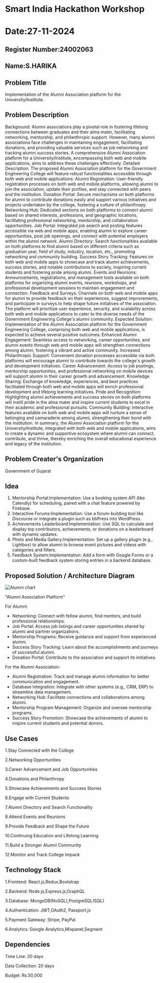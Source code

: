 # Smart India Hackathon Workshop
# Date:27-11-2024
## Register Number:24002063
## Name:S.HARIKA
## Problem Title
Implementation of the Alumni Association platform for the University/Institute.
## Problem Description
Background: Alumni associations play a pivotal role in fostering lifelong connections between graduates and their alma mater, facilitating networking, mentorship, and philanthropic support. However, many alumni associations face challenges in maintaining engagement, facilitating donations, and providing valuable services such as job networking and tracking alumni success stories. A comprehensive Alumni Association platform for a University/Institute, encompassing both web and mobile applications, aims to address these challenges effectively. Detailed Description: The proposed Alumni Association platform for the Government Engineering College will feature robust functionalities accessible through both web and mobile applications: Alumni Registration: User-friendly registration processes on both web and mobile platforms, allowing alumni to join the association, update their profiles, and stay connected with peers and the institution. Donation Portal: Secure mechanisms on both platforms for alumni to contribute donations easily and support various initiatives and projects undertaken by the college, fostering a culture of philanthropy. Networking Hub: Dedicated sections on both platforms to connect alumni based on shared interests, professions, and geographic locations, facilitating professional networking, mentorship, and collaboration opportunities. Job Portal: Integrated job search and posting features accessible via web and mobile apps, enabling alumni to explore career opportunities, post job openings, and connect with potential employers within the alumni network. Alumni Directory: Search functionalities available on both platforms to find alumni based on different criteria such as graduation year, field of study, industry, location, etc., promoting networking and community building. Success Story Tracking: Features on both web and mobile apps to showcase and track alumni achievements, success stories, and notable contributions to society, inspiring current students and fostering pride among alumni. Events and Reunions: Announcements, registrations, and management tools available on both platforms for organizing alumni events, reunions, workshops, and professional development sessions to maintain engagement and connection. Feedback and Surveys: Channels on both web and mobile apps for alumni to provide feedback on their experiences, suggest improvements, and participate in surveys to help shape future initiatives of the association. The platform will prioritize user experience, security, and scalability across both web and mobile applications to cater to the diverse needs of the Government Engineering College's alumni community. Expected Solution: Implementation of the Alumni Association platform for the Government Engineering College, comprising both web and mobile applications, is expected to achieve several positive outcomes: Enhanced Alumni Engagement: Seamless access to networking, career opportunities, and alumni events through web and mobile apps will strengthen connections among alumni, fostering a vibrant and active community. Increased Philanthropic Support: Convenient donation processes accessible via both platforms will encourage alumni to contribute towards the college's growth and development initiatives. Career Advancement: Access to job postings, mentorship opportunities, and professional networking on mobile devices will support alumni in their career growth and advancement. Knowledge Sharing: Exchange of knowledge, experiences, and best practices facilitated through both web and mobile apps will enrich professional development and lifelong learning initiatives. Pride and Recognition: Highlighting alumni achievements and success stories on both platforms will instill pride in the alma mater and inspire current students to excel in their academic and professional pursuits. Community Building: Interactive features available on both web and mobile apps will nurture a sense of belonging and camaraderie among alumni, strengthening their bond with the institution. In summary, the Alumni Association platform for the University/Institute, integrated with both web and mobile applications, aims to create a dynamic and supportive ecosystem where alumni can connect, contribute, and thrive, thereby enriching the overall educational experience and legacy of the institution.
## Problem Creater's Organization
Government of Gujarat

## Idea
1. Mentorship Portal:Implementation: Use a booking system API (like Calendly) for scheduling, paired with a chat feature powered by Firebase.
2. Interactive Forums:Implementation: Use a forum-building tool like Discourse or integrate a plugin such as bbPress into WordPress.
3. Achievements Leaderboard:Implementation: Use SQL to calculate and display top contributors, achievements, or donations on a leaderboard with dynamic updates.
4. Photo and Media Gallery:Implementation: Set up a gallery plugin (e.g., Lightbox) to allow alumni to browse event pictures and videos with categories and filters.
5. Feedback System:Implementation: Add a form with Google Forms or a custom-built feedback system storing entries in a backend database.


## Proposed Solution / Architecture Diagram
![Alumni chart](https://github.com/user-attachments/assets/0d9345b4-3402-44e5-9ec4-6abfecc84fa6)

"Alumni Association Platform"

For Alumni:
 * Networking: Connect with fellow alumni, find mentors, and build professional relationships.
 * Job Portal: Access job listings and career opportunities shared by alumni and partner organizations.
 * Mentorship Programs: Receive guidance and support from experienced alumni.
 * Success Story Tracking: Learn about the accomplishments and journeys of successful alumni.
 * Donation Portal: Contribute to the association and support its initiatives.

For the Alumni Association:
 * Alumni Registration: Track and manage alumni information for better communication and engagement.
 * Database Integration: Integrate with other systems (e.g., CRM, ERP) to streamline data management.
 * Networking Hub: Facilitate connections and collaborations among alumni.
 * Mentorship Program Management: Organize and oversee mentorship programs.
 * Success Story Promotion: Showcase the achievements of alumni to inspire current students and potential donors.


## Use Cases
1.Stay Connected with the College

2.Networking Opportunities 

3.Career Advancement and Job Opportunities 

4.Donations and Philanthropy 

5.Showcase Achievements and Success Stories 

6.Engage with Current Students 

7.Alumni Directory and Search Functionality

8.Attend Events and Reunions 

9.Provide Feedback and Shape the Future 

10.Continuing Education and Lifelong Learning 

11.Build a Stronger Alumni Community 

12.Monitor and Track College Impack

## Technology Stack
1.Frontend: React.js,Redux,Bootstrap 

2.Backend: Node.js,Express.js,GraphQL

3.Database: MongoDB(NoSQL),PostgreSQL(SQL)

4.Authentication: JWT,OAuth2, Passport.js

5.Payment Gateway: Stripe, PayPal

6.Analytics: Google Analytics,Mixpanel,Segment

## Dependencies
Time Line: 20 days 

Data Collection: 20 days 

Budget: Rs.50,000
